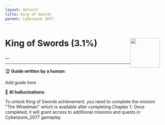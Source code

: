 ```yaml
---
layout: default
title: King of Swords
parent: Cyberpunk 2077
---
```


# King of Swords (3.1%) <img style="float: right;" src="https://cdn.cloudflare.steamstatic.com/steamcommunity/public/images/apps/1091500/c6e7c9cc51fde9a554fcf07e5f1114edcc4090c0.jpg" width="96" height="96">

__

***

:trophy: **Guide written by a human**:

_Add guide here_

:robot: **AI hallucinations**:

To unlock King of Swords achievement, you need to complete the mission "The Wheelman" which is available after completing Chapter 1. Once completed, it will grant access to additional missions and quests in Cyberpunk_2077 gameplay

